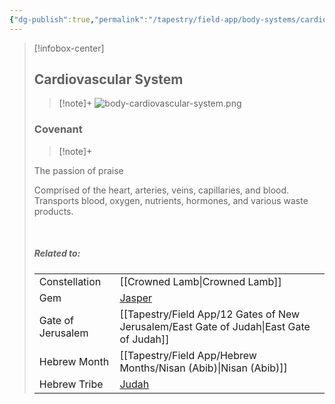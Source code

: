 ```yaml
---
{"dg-publish":true,"permalink":"/tapestry/field-app/body-systems/cardiovascular-system/","title":"Cardiovascular System","tags":["covenants/body/systems"],"dgHomeLink":true,"dgEnableSearch":true}
---
```


> [!infobox-center] 
> ## Cardiovascular System
> > [!note]+
> ![body-cardiovascular-system.png](/img/user/File%20Vault/Field%20App/body-systems/body-cardiovascular-system.png)
>  ### Covenant
>> [!note]+ 
>  <p class="note first">The passion of praise</p>
><p class="note second"> Comprised of the heart, arteries, veins, capillaries, and blood. Transports blood, oxygen, nutrients, hormones, and various waste products.</p>
> <br>
> 
> ##### Related to:
> <p class="note first" p style="margin-bottom: 16px;">
><p class="note third">
>
> |             |        |
> | --- | --- |
> | Constellation | [[Crowned Lamb\|Crowned Lamb]]                              |
> | Gem    | <a href="jasper" data-href="jasper" class="internal-link">Jasper</a> |
> | Gate of Jerusalem  | [[Tapestry/Field App/12 Gates of New Jerusalem/East Gate of Judah\|East Gate of Judah]]                                         |
> |   Hebrew Month   | [[Tapestry/Field App/Hebrew Months/Nisan (Abib)\|Nisan (Abib)]]                                  |
> | Hebrew Tribe | <a href="Tribe of Judah" data-href="Tribe of Judah" class="internal-link">Judah</a>
